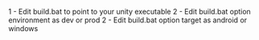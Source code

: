 1 - Edit build.bat to point to your unity executable
2 - Edit build.bat option environment as dev or prod
2 - Edit build.bat option target as android or windows  